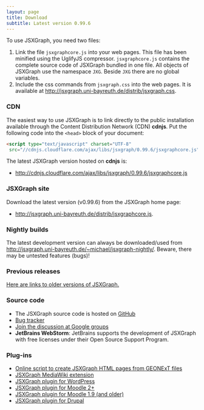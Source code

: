```yaml
---
layout: page
title: Download
subtitle: Latest version 0.99.6
---
```


To use JSXGraph, you need two files:

1. Link the file `jsxgraphcore.js` into your web pages. This file has been minified using the UglifyJS compressor. `jsxgraphcore.js` contains the complete source code of JSXGraph bundled in one file. All objects of JSXGraph use the namespace `JXG`. Beside `JXG` there are no global variables.
2. Include the css commands from `jsxgraph.css` into the web pages. It is available at <http://jsxgraph.uni-bayreuth.de/distrib/jsxgraph.css>.

### CDN

The easiest way to use JSXGraph is to link directly to the public installation available through the Content Distribution Network (CDN) **cdnjs**. Put the following code into the `<head>` block of your document:

```html
<script type="text/javascript" charset="UTF-8"
 src="//cdnjs.cloudflare.com/ajax/libs/jsxgraph/0.99.6/jsxgraphcore.js"></script>
```

The latest JSXGraph version hosted on **cdnjs** is:

* <http://cdnjs.cloudflare.com/ajax/libs/jsxgraph/0.99.6/jsxgraphcore.js>

### JSXGraph site
Download the latest version (v0.99.6) from the JSXGraph home page:

* <http://jsxgraph.uni-bayreuth.de/distrib/jsxgraphcore.js>.

### Nightly builds

The latest development version can always be downloaded/used from <http://jsxgraph.uni-bayreuth.de/~michael/jsxgraph-nightly/>.
Beware, there may be untested features (bugs)!

### Previous releases

<a href="previousreleases/">Here are links to older versions of JSXGraph.</a>

### Source code

* The JSXGraph source code is hosted on [GitHub](http://github.com/jsxgraph/jsxgraph)
* [Bug tracker](https://github.com/jsxgraph/jsxgraph/issues)
* [Join the discussion at Google groups](https://groups.google.com/forum/#!forum/jsxgraph)
* **JetBrains WebStorm**: JetBrains supports the development of JSXGraph with free licenses under their Open Source Support Program.

### Plug-ins

* <a href="http://did.mat.uni-bayreuth.de/~matthias/jsxgraph/creator/" target="_blank">Online script to create JSXGraph HTML pages from GEONExT files</a>
* <a href="http://www.mediawiki.org/wiki/Extension:JSXGraph" target="_blank">JSXGraph MediaWiki extension</a>
* <a href="http://wordpress.org/extend/plugins/jsxgraph/" target="_blank">JSXGraph plugin for WordPress</a>
* <a href="/distrib/moodle/jsxgraph_moodle.zip" target="_blank">JSXGraph plugin for Moodle 2+</a>
* <a href="/distrib/moodle/jsxgraph_moodle_1.9.zip" target="_blank">JSXGraph plugin for Moodle 1.9 (and older)</a>
* [JSXGraph plugin for Drupal](http://drupal.org/project/jsxgraph)
